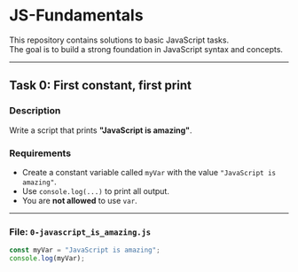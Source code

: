 # JS-Fundamentals

This repository contains solutions to basic JavaScript tasks.  
The goal is to build a strong foundation in JavaScript syntax and concepts.

---

## Task 0: First constant, first print

### Description
Write a script that prints **"JavaScript is amazing"**.

### Requirements
- Create a constant variable called `myVar` with the value `"JavaScript is amazing"`.
- Use `console.log(...)` to print all output.
- You are **not allowed** to use `var`.

---

### File: `0-javascript_is_amazing.js`

```javascript
const myVar = "JavaScript is amazing";
console.log(myVar);
